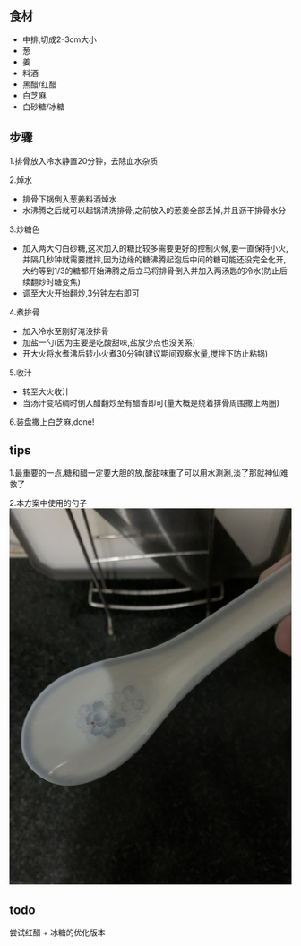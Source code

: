 ## 食材
* 中排,切成2-3cm大小
* 葱
* 姜
* 料酒
* 黑醋/红醋
* 白芝麻
* 白砂糖/冰糖

## 步骤
1.排骨放入冷水静置20分钟，去除血水杂质

2.焯水
  - 排骨下锅倒入葱姜料酒焯水
  - 水沸腾之后就可以起锅清洗排骨,之前放入的葱姜全部丢掉,并且沥干排骨水分

3.炒糖色
  - 加入两大勺白砂糖,这次加入的糖比较多需要更好的控制火候,要一直保持小火,并隔几秒钟就需要搅拌,因为边缘的糖沸腾起泡后中间的糖可能还没完全化开,大约等到1/3的糖都开始沸腾之后立马将排骨倒入并加入两汤匙的冷水(防止后续翻炒时糖变焦)
  - 调至大火开始翻炒,3分钟左右即可

4.煮排骨
  - 加入冷水至刚好淹没排骨
  - 加盐一勺(因为主要是吃酸甜味,盐放少点也没关系)
  - 开大火将水煮沸后转小火煮30分钟(建议期间观察水量,搅拌下防止粘锅)

5.收汁
  - 转至大火收汁
  - 当汤汁变粘稠时倒入醋翻炒至有醋香即可(量大概是绕着排骨周围撒上两圈)

6.装盘撒上白芝麻,done!

## tips
1.最重要的一点,糖和醋一定要大胆的放,酸甜味重了可以用水涮涮,淡了那就神仙难救了

2.本方案中使用的勺子
![Spoon](spoon.JPG)

## todo
尝试红醋 + 冰糖的优化版本
